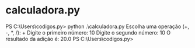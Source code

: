 # calculadora.py

PS C:\Users\codigos.py> python .\calculadora.py
Escolha uma operação (+, -, *, /): +
Digite o primeiro número: 10
Digite o segundo número: 10
O resultado da adição é: 20.0
PS C:\Users\codigos.py>
